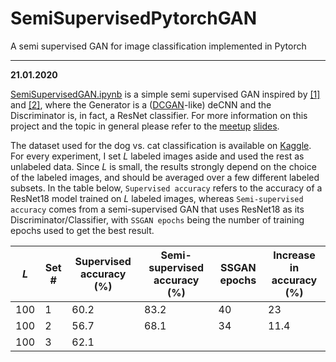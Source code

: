 # SemiSupervisedPytorchGAN
A semi supervised GAN for image classification implemented in Pytorch

______________________

**21.01.2020**

[SemiSupervisedGAN.ipynb](SemiSupervisedGAN.ipynb) is a simple semi supervised GAN inspired by [\[1\]](https://arxiv.org/abs/1606.03498) and [\[2\]](https://arxiv.org/abs/1511.06390), where the Generator is a ([DCGAN](https://pytorch.org/tutorials/beginner/dcgan_faces_tutorial.html)-like) deCNN and the Discriminator is, in fact, a ResNet classifier. For more information on this project and the topic in general please refer to the [meetup](https://www.meetup.com/Paris-Women-in-Machine-Learning-Data-Science/events/267059218/) [slides](220120_meetup_slides.pdf).
 
The dataset used for the dog vs. cat classification is available on [Kaggle](https://www.kaggle.com/c/dogs-vs-cats/data). For every experiment, I set *L* labeled images aside and used the rest as unlabeled data. Since *L* is small, the results strongly depend on the choice of the labeled images, and should be averaged over a few different labeled subsets. In the table below, `Supervised accuracy` refers to the accuracy of a ResNet18 model trained on *L* labeled images, whereas `Semi-supervised accuracy` comes from a semi-supervised GAN that uses ResNet18 as its Discriminator/Classifier, with `SSGAN epochs` being the number of training epochs used to get the best result. 

| *L*  | Set #  | Supervised accuracy (%) | Semi-supervised accuracy (%) | SSGAN epochs  | Increase in accuracy (%) |
|---|---|---|---|---|---|
| 100  | 1  | 60.2  | 83.2  | 40  | 23  |
| 100  | 2  | 56.7  | 68.1  | 34  | 11.4  |
| 100  | 3  | 62.1  |   |   |   |


